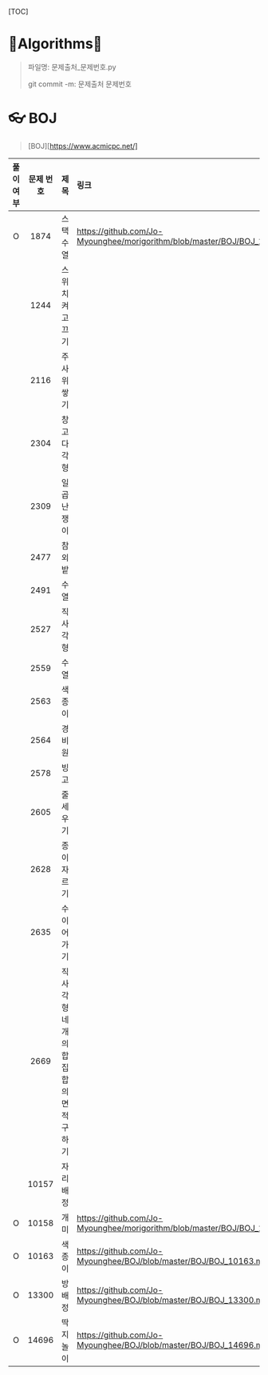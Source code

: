 [TOC]

# 🐢Algorithms🐇

>  파일명: 문제출처_문제번호.py
>
> git commit -m: 문제출처 문제번호



# 👓 BOJ

>  [BOJ][https://www.acmicpc.net/]



| 풀이 여부 | 문제 번호 | 제목                                 | 링크                                                         | 비고                               |
| :-------: | :-------: | :----------------------------------- | :----------------------------------------------------------- | ---------------------------------- |
|     O     |   1874    | 스택 수열                            | https://github.com/Jo-Myounghee/morigorithm/blob/master/BOJ/BOJ_1874.md | lambda function, sys.stdin, rstrip |
|           |   1244    | 스위치 켜고 끄기                     |                                                              |                                    |
|           |   2116    | 주사위 쌓기                          |                                                              |                                    |
|           |   2304    | 창고 다각형                          |                                                              |                                    |
|           |   2309    | 일곱 난쟁이                          |                                                              |                                    |
|           |   2477    | 참외밭                               |                                                              |                                    |
|           |   2491    | 수열                                 |                                                              |                                    |
|           |   2527    | 직사각형                             |                                                              |                                    |
|           |   2559    | 수열                                 |                                                              |                                    |
|           |   2563    | 색종이                               |                                                              |                                    |
|           |   2564    | 경비원                               |                                                              |                                    |
|           |   2578    | 빙고                                 |                                                              |                                    |
|           |   2605    | 줄 세우기                            |                                                              |                                    |
|           |   2628    | 종이자르기                           |                                                              |                                    |
|           |   2635    | 수 이어가기                          |                                                              |                                    |
|           |   2669    | 직사각형 네개의 합집합의 면적 구하기 |                                                              |                                    |
|           |   10157   | 자리배정                             |                                                              |                                    |
|     O     |   10158   | 개미                                 | https://github.com/Jo-Myounghee/morigorithm/blob/master/BOJ/BOJ_10158.md | eval                               |
|     O     |   10163   | 색종이                               | https://github.com/Jo-Myounghee/BOJ/blob/master/BOJ/BOJ_10163.md |                                    |
|     O     |   13300   | 방배정                               | https://github.com/Jo-Myounghee/BOJ/blob/master/BOJ/BOJ_13300.md |                                    |
|     O     |   14696   | 딱지놀이                             | https://github.com/Jo-Myounghee/BOJ/blob/master/BOJ/BOJ_14696.md | counter                            |



